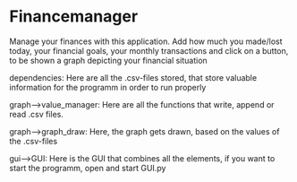# Financemanager
Manage your finances with this application. Add how much you made/lost today, your financial goals, your monthly transactions and click on a button, to be shown a graph depicting your financial situation

dependencies: Here are all the .csv-files stored, that store valuable information for the programm in order to run properly

graph-->value_manager: Here are all the functions that write, append or read .csv files.

graph-->graph_draw: Here, the graph gets drawn, based on the values of the .csv-files

gui-->GUI: Here is the GUI that combines all the elements, if you want to start the programm, open and start GUI.py
